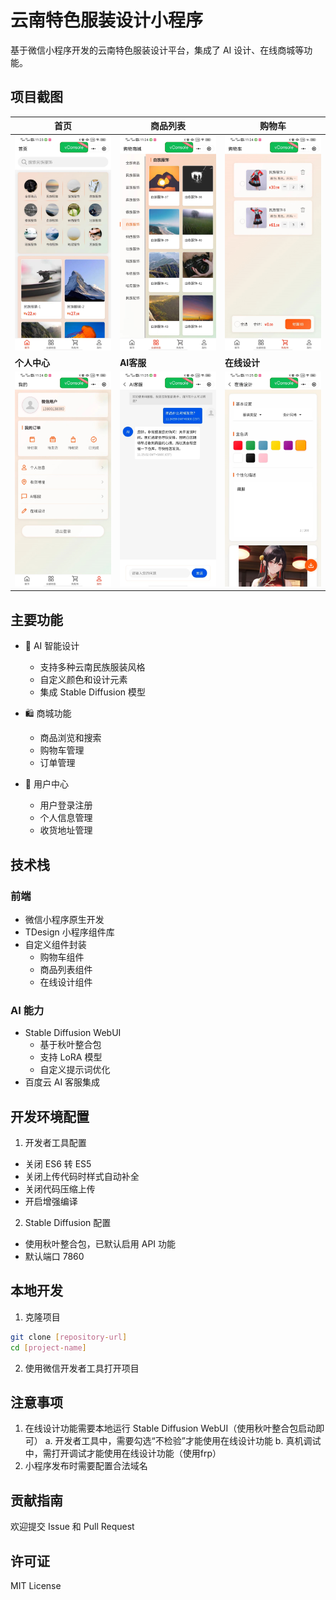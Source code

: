 # 云南特色服装设计小程序

基于微信小程序开发的云南特色服装设计平台，集成了 AI 设计、在线商城等功能。

## 项目截图

|首页|商品列表|购物车|
|---|---|---|
|![首页](screenshots/home.jpg)|![商品列表](screenshots/category.jpg)|![购物车](screenshots/cart.jpg)|
|**个人中心**|**AI客服**|**在线设计**|
|![个人中心](screenshots/profile.jpg)|![AI客服](screenshots/ai-service.jpg)|![在线设计](screenshots/design.jpg)|

## 主要功能

- 🎨 AI 智能设计
  - 支持多种云南民族服装风格
  - 自定义颜色和设计元素
  - 集成 Stable Diffusion 模型

- 🛍️ 商城功能
  - 商品浏览和搜索
  - 购物车管理
  - 订单管理

- 👤 用户中心
  - 用户登录注册
  - 个人信息管理
  - 收货地址管理

## 技术栈

### 前端
- 微信小程序原生开发
- TDesign 小程序组件库
- 自定义组件封装
  - 购物车组件
  - 商品列表组件
  - 在线设计组件

### AI 能力
- Stable Diffusion WebUI
  - 基于秋叶整合包
  - 支持 LoRA 模型
  - 自定义提示词优化
- 百度云 AI 客服集成

## 开发环境配置

1. 开发者工具配置
- 关闭 ES6 转 ES5
- 关闭上传代码时样式自动补全
- 关闭代码压缩上传
- 开启增强编译

2. Stable Diffusion 配置
- 使用秋叶整合包，已默认启用 API 功能
- 默认端口 7860

## 本地开发

1. 克隆项目
```bash
git clone [repository-url]
cd [project-name]
```

2. 使用微信开发者工具打开项目

## 注意事项

1. 在线设计功能需要本地运行 Stable Diffusion WebUI（使用秋叶整合包启动即可）
  a. 开发者工具中，需要勾选“不检验”才能使用在线设计功能
  b. 真机调试中，需打开调试才能使用在线设计功能（使用frp）
2. 小程序发布时需要配置合法域名

## 贡献指南

欢迎提交 Issue 和 Pull Request

## 许可证

MIT License 
